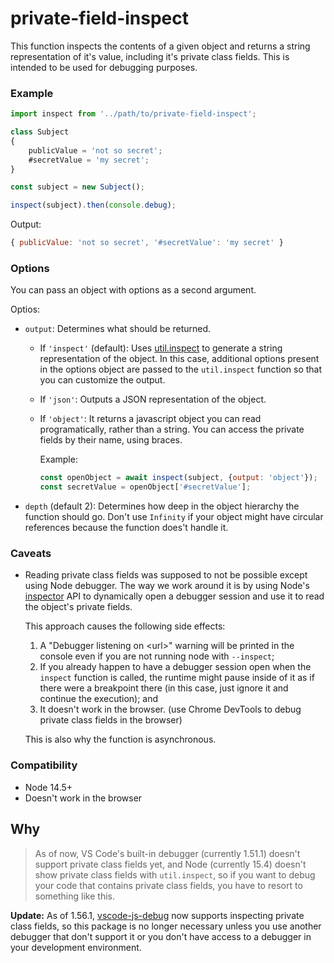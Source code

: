 # private-field-inspect

This function inspects the contents of a given object and returns a string representation of it's value,
including it's private class fields.
This is intended to be used for debugging purposes.

### Example

```js
import inspect from '../path/to/private-field-inspect';

class Subject
{
	publicValue = 'not so secret';
	#secretValue = 'my secret';
}

const subject = new Subject();

inspect(subject).then(console.debug);
```

Output:

```js
{ publicValue: 'not so secret', '#secretValue': 'my secret' }
```

### Options

You can pass an object with options as a second argument.

Optios:

- `output`: Determines what should be returned.
	- If `'inspect'` (default): Uses [util.inspect](https://nodejs.org/api/util.html#util_util_inspect_object_options)
	to generate a string representation of the object.
	In this case, additional options present in the options object are passed to the `util.inspect` function so that you
	can customize the output.
	- If `'json'`: Outputs a JSON representation of the object.
	- If `'object'`: It returns a javascript object you can read programatically, rather than a string.
	You can access the private fields by their name, using braces.

		Example:

		```js
		const openObject = await inspect(subject, {output: 'object'});
		const secretValue = openObject['#secretValue'];
		```
- `depth` (default 2): Determines how deep in the object hierarchy the function should go.
	Don't use `Infinity` if your object might have circular references because the function does't handle it.

### Caveats

- Reading private class fields was supposed to not be possible except using Node debugger.
	The way we work around it is by using Node's [inspector](https://nodejs.org/api/inspector.html) API to dynamically open
	a debugger session and use it to read the object's private fields.

	This approach causes the following side effects:

	1. A "Debugger listening on \<url>" warning will be printed in the console even if you are not running node with
		`--inspect`;
	1. If you already happen to have a debugger session open when the `inspect` function is called,
		the runtime might pause inside of it as if there were a breakpoint there
		(in this case, just ignore it and continue the execution); and
	1. It doesn't work in the browser.
		(use Chrome DevTools to debug private class fields in the browser)

	This is also why the function is asynchronous.

### Compatibility

- Node 14.5+
- Doesn't work in the browser

## Why

> As of now, VS Code's built-in debugger (currently 1.51.1) doesn't support private class fields yet, and Node (currently 15.4)
doesn't show private class fields with `util.inspect`, so if you want to debug your code that contains private class fields,
you have to resort to something like this.

**Update:** As of 1.56.1, [vscode-js-debug](github.com/microsoft/vscode-js-debug) now supports inspecting private class fields,
so this package is no longer necessary unless you use another debugger that don't support it or you don't have access to a
debugger in your development environment.
